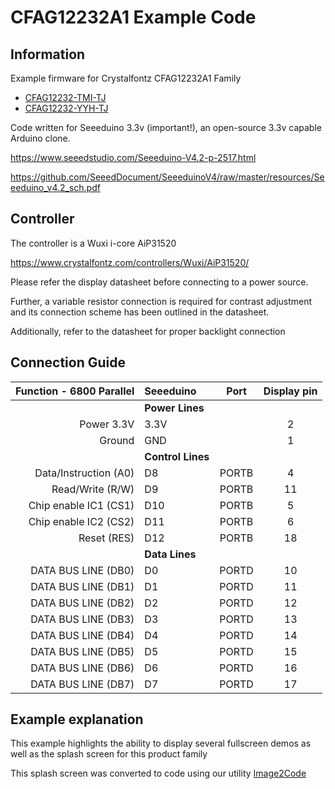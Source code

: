 # CFAG12232A1 Example Code

## Information
Example firmware for Crystalfontz CFAG12232A1 Family 
- [CFAG12232-TMI-TJ](https://www.crystalfontz.com/product/cfag12232A1tmitj)
- [CFAG12232-YYH-TJ](https://www.crystalfontz.com/product/cfag12232A1yyhtj)

Code written for Seeeduino 3.3v (important!), an open-source 3.3v capable Arduino clone.

https://www.seeedstudio.com/Seeeduino-V4.2-p-2517.html

https://github.com/SeeedDocument/SeeeduinoV4/raw/master/resources/Seeeduino_v4.2_sch.pdf

## Controller
The controller is a Wuxi i-core AiP31520

https://www.crystalfontz.com/controllers/Wuxi/AiP31520/

Please refer the display datasheet before connecting to a power source.

Further, a variable resistor connection is required for contrast adjustment and its connection scheme has been outlined in the datasheet.

Additionally, refer to the datasheet for proper backlight connection

## Connection Guide
|  Function - 6800 Parallel        | Seeeduino | Port  | Display pin |
| -------------------------------: |:----------|:-----:|:-----------:|
|                                  |**Power Lines**                  |
|  Power 3.3V                      | 3.3V      |       |  2          |
|  Ground                          | GND       |       |  1          |
|                                  |**Control Lines**                |
|  Data/Instruction (A0)           | D8        | PORTB |  4          |
|  Read/Write       (R/W)          | D9        | PORTB |  11         |
|  Chip enable IC1  (CS1)          | D10       | PORTB |  5          |
|  Chip enable IC2  (CS2)          | D11       | PORTB |  6          |
|  Reset            (RES)          | D12       | PORTB |  18         |
|                                  |**Data Lines**                   |
|  DATA BUS LINE (DB0)             | D0        | PORTD |  10         |
|  DATA BUS LINE (DB1)             | D1        | PORTD |  11         |
|  DATA BUS LINE (DB2)             | D2        | PORTD |  12         |
|  DATA BUS LINE (DB3)             | D3        | PORTD |  13         |
|  DATA BUS LINE (DB4)             | D4        | PORTD |  14         |
|  DATA BUS LINE (DB5)             | D5        | PORTD |  15         |
|  DATA BUS LINE (DB6)             | D6        | PORTD |  16         |
|  DATA BUS LINE (DB7)             | D7        | PORTD |  17         |

## Example explanation
This example highlights the ability to display several fullscreen demos as well as the splash screen for this product family

This splash screen was converted to code using our utility [Image2Code](https://github.com/crystalfontz/Image2Code)
